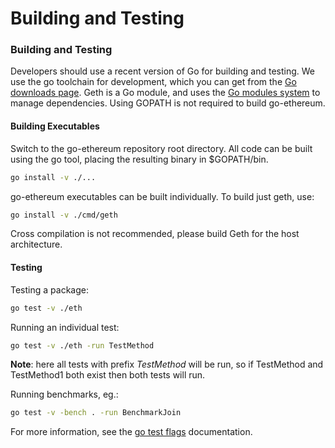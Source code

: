 # Building and Testing

### Building and Testing <a href="#building-and-testing" id="building-and-testing"></a>

Developers should use a recent version of Go for building and testing. We use the go toolchain for development, which you can get from the [Go downloads page](https://golang.org/doc/install). Geth is a Go module, and uses the [Go modules system](https://github.com/golang/go/wiki/Modules) to manage dependencies. Using GOPATH is not required to build go-ethereum.

#### Building Executables <a href="#building-executables" id="building-executables"></a>

Switch to the go-ethereum repository root directory. All code can be built using the go tool, placing the resulting binary in $GOPATH/bin.

```sh
go install -v ./...
```

go-ethereum executables can be built individually. To build just geth, use:

```sh
go install -v ./cmd/geth
```

Cross compilation is not recommended, please build Geth for the host architecture.

#### Testing <a href="#testing" id="testing"></a>

Testing a package:

```sh
go test -v ./eth
```

Running an individual test:

```sh
go test -v ./eth -run TestMethod
```

**Note**: here all tests with prefix _TestMethod_ will be run, so if TestMethod and TestMethod1 both exist then both tests will run.

Running benchmarks, eg.:

```sh
go test -v -bench . -run BenchmarkJoin
```

For more information, see the [go test flags](https://golang.org/cmd/go/#hdr-Testing\_flags) documentation.



